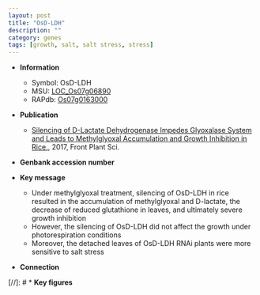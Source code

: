 ```yaml
---
layout: post
title: "OsD-LDH"
description: ""
category: genes
tags: [growth, salt, salt stress, stress]
---
```


* **Information**  
    + Symbol: OsD-LDH  
    + MSU: [LOC_Os07g06890](http://rice.plantbiology.msu.edu/cgi-bin/ORF_infopage.cgi?orf=LOC_Os07g06890)  
    + RAPdb: [Os07g0163000](http://rapdb.dna.affrc.go.jp/viewer/gbrowse_details/irgsp1?name=Os07g0163000)  

* **Publication**  
    + [Silencing of D-Lactate Dehydrogenase Impedes Glyoxalase System and Leads to Methylglyoxal Accumulation and Growth Inhibition in Rice.](http://www.ncbi.nlm.nih.gov/pubmed?term=Silencing+of+D-Lactate+Dehydrogenase+Impedes+Glyoxalase+System+and+Leads+to+Methylglyoxal+Accumulation+and+Growth+Inhibition+in+Rice.%5BTitle%5D), 2017, Front Plant Sci.

* **Genbank accession number**  

* **Key message**  
    + Under methylglyoxal treatment, silencing of OsD-LDH in rice resulted in the accumulation of methylglyoxal and D-lactate, the decrease of reduced glutathione in leaves, and ultimately severe growth inhibition
    + However, the silencing of OsD-LDH did not affect the growth under photorespiration conditions
    + Moreover, the detached leaves of OsD-LDH RNAi plants were more sensitive to salt stress

* **Connection**  

[//]: # * **Key figures**  


